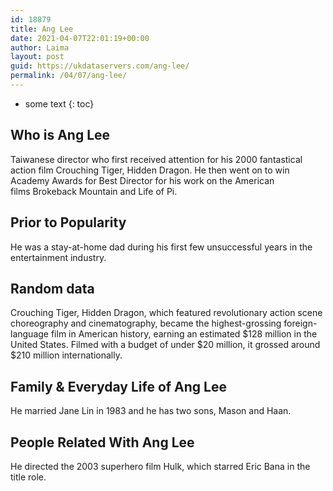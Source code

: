 ```yaml
---
id: 18879
title: Ang Lee
date: 2021-04-07T22:01:19+00:00
author: Laima
layout: post
guid: https://ukdataservers.com/ang-lee/
permalink: /04/07/ang-lee/
---
```


* some text
{: toc}


## Who is Ang Lee
                  
                  
                  
Taiwanese director who first received attention for his 2000 fantastical action film Crouching Tiger, Hidden Dragon. He then went on to win Academy Awards for Best Director for his work on the American films Brokeback Mountain and Life of Pi.
                  
              
            
              
            
                
                
                
## Prior to Popularity
                  
                  
                  
He was a stay-at-home dad during his first few unsuccessful years in the entertainment industry.
                  
              
            
              
            
                
                
                
## Random data
                  
                  
                  
Crouching Tiger, Hidden Dragon, which featured revolutionary action scene choreography and cinematography, became the highest-grossing foreign-language film in American history, earning an estimated $128 million in the United States. Filmed with a budget of under $20 million, it grossed around $210 million internationally.
                  
              
            
              
            
                
                
                
## Family & Everyday Life of Ang Lee
                  
                  
                  
He married Jane Lin in 1983 and he has two sons, Mason and Haan.
                  
              
            
              
            
                
                
                
## People Related With Ang Lee
                  
                  
                  
He directed the 2003 superhero film Hulk, which starred Eric Bana in the title role.
                  
              
            
              
            
                
              
            
              
              
            
            
              
            
          
          
          